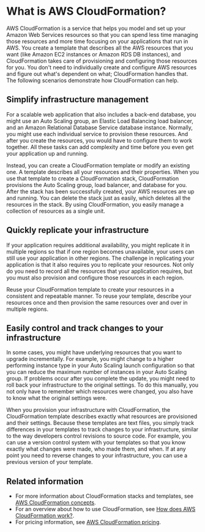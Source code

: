 # What is AWS CloudFormation?<a name="Welcome"></a>

AWS CloudFormation is a service that helps you model and set up your Amazon Web Services resources so that you can spend less time managing those resources and more time focusing on your applications that run in AWS\. You create a template that describes all the AWS resources that you want \(like Amazon EC2 instances or Amazon RDS DB instances\), and CloudFormation takes care of provisioning and configuring those resources for you\. You don't need to individually create and configure AWS resources and figure out what's dependent on what; CloudFormation handles that\. The following scenarios demonstrate how CloudFormation can help\.

## Simplify infrastructure management<a name="w8978ab1b5b5"></a>

For a scalable web application that also includes a back\-end database, you might use an Auto Scaling group, an Elastic Load Balancing load balancer, and an Amazon Relational Database Service database instance\. Normally, you might use each individual service to provision these resources\. And after you create the resources, you would have to configure them to work together\. All these tasks can add complexity and time before you even get your application up and running\.

Instead, you can create a CloudFormation template or modify an existing one\. A template describes all your resources and their properties\. When you use that template to create a CloudFormation stack, CloudFormation provisions the Auto Scaling group, load balancer, and database for you\. After the stack has been successfully created, your AWS resources are up and running\. You can delete the stack just as easily, which deletes all the resources in the stack\. By using CloudFormation, you easily manage a collection of resources as a single unit\.

## Quickly replicate your infrastructure<a name="w8978ab1b5b7"></a>

If your application requires additional availability, you might replicate it in multiple regions so that if one region becomes unavailable, your users can still use your application in other regions\. The challenge in replicating your application is that it also requires you to replicate your resources\. Not only do you need to record all the resources that your application requires, but you must also provision and configure those resources in each region\.

Reuse your CloudFormation template to create your resources in a consistent and repeatable manner\. To reuse your template, describe your resources once and then provision the same resources over and over in multiple regions\.

## Easily control and track changes to your infrastructure<a name="w8978ab1b5b9"></a>

In some cases, you might have underlying resources that you want to upgrade incrementally\. For example, you might change to a higher performing instance type in your Auto Scaling launch configuration so that you can reduce the maximum number of instances in your Auto Scaling group\. If problems occur after you complete the update, you might need to roll back your infrastructure to the original settings\. To do this manually, you not only have to remember which resources were changed, you also have to know what the original settings were\.

When you provision your infrastructure with CloudFormation, the CloudFormation template describes exactly what resources are provisioned and their settings\. Because these templates are text files, you simply track differences in your templates to track changes to your infrastructure, similar to the way developers control revisions to source code\. For example, you can use a version control system with your templates so that you know exactly what changes were made, who made them, and when\. If at any point you need to reverse changes to your infrastructure, you can use a previous version of your template\.

## Related information<a name="w8978ab1b5c13"></a>
+ For more information about CloudFormation stacks and templates, see [AWS CloudFormation concepts](cfn-whatis-concepts.md)\.
+ For an overview about how to use CloudFormation, see [How does AWS CloudFormation work?](cfn-whatis-howdoesitwork.md)\.
+ For pricing information, see [AWS CloudFormation pricing](http://aws.amazon.com/cloudformation/pricing/)\.